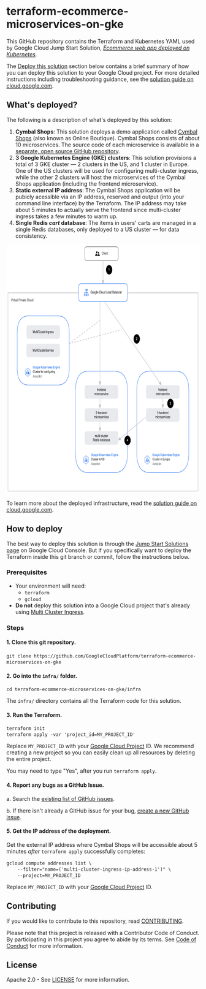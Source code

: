 # terraform-ecommerce-microservices-on-gke

This GitHub repository contains the Terraform and Kubernetes YAML used by Google Cloud Jump Start Solution, [_Ecommerce web app deployed on Kubernetes_](https://cloud.google.com/products/solutions/details/ecomm-microservices).

The [Deploy this solution](#deploy_this_solution) section below contains a brief summary of how you can deploy this solution to your Google Cloud project. For more detailed instructions including troubleshooting guidance, see the [solution guide on cloud.google.com](https://cloud.google.com/architecture/application-development/ecommerce-microservices).

## What's deployed?

The following is a description of what's deployed by this solution:
1. **Cymbal Shops**: This solution deploys a demo application called [Cymbal Shops](https://github.com/GoogleCloudPlatform/microservices-demo) (also known as Online Boutique). Cymbal Shops consists of about 10 microservices. The source code of each microservice is available in a [separate, open source GitHub repository](https://github.com/GoogleCloudPlatform/microservices-demo).
1. **3 Google Kubernetes Engine (GKE) clusters**: This solution provisions a total of 3 GKE cluster — 2 clusters in the US, and 1 cluster in Europe. One of the US clusters will be used for configuring multi-cluster ingress, while the other 2 clusters will host the microservices of the Cymbal Shops application (including the frontend microservice).
1. **Static external IP address**: The Cymbal Shops application will be pubicly acessible via an IP address, reserved and output (into your command line interface) by the Terraform. The IP address may take about 5 minutes to actually serve the frontend since multi-cluster ingress takes a few minutes to warm up.
1. **Single Redis _cart_ database**: The items in users' carts are managed in a single Redis databases, only deployed to a US cluster — for data consistency.

<img src="./architectural-diagram.png" alt="Architectural diagram showing the Cymbal Shops application's microservices deployed into 2 GKE clusters — one in the US, and one in Europe. A third cluster in the US contains Kubernetes resources for MultiClusterIngress and MultiClusterService." height="650" />

To learn more about the deployed infrastructure, read the [solution guide on cloud.google.com](https://cloud.google.com/architecture/application-development/ecommerce-microservices).

## How to deploy

The best way to deploy this solution is through the [Jump Start Solutions page](https://cloud.google.com/products/solutions/details/ecomm-microservices) on Google Cloud Console. But if you specifically want to deploy the Terraform inside this git branch or commit, follow the instructions below.

### Prerequisites

* Your environment will need:
  * `terraform`
  * `gcloud`
* **Do not** deploy this solution into a Google Cloud project that's already using [Multi Cluster Ingress](https://cloud.google.com/kubernetes-engine/docs/concepts/multi-cluster-ingress#architecture).

### Steps

#### 1. Clone this git repository.

```
git clone https://github.com/GoogleCloudPlatform/terraform-ecommerce-microservices-on-gke
```

#### 2. Go into the `infra/` folder.

```
cd terraform-ecommerce-microservices-on-gke/infra
```

The `infra/` directory contains all the Terraform code for this solution.

#### 3. Run the Terraform.

```
terraform init
terraform apply -var 'project_id=MY_PROJECT_ID'
```

Replace `MY_PROJECT_ID` with your [Google Cloud Project](https://cloud.google.com/resource-manager/docs/creating-managing-projects) ID. We recommend creating a new project so you can easily clean up all resources by deleting the entire project.

You may need to type "Yes", after you run `terraform apply`.

#### 4. Report any bugs as a GitHub Issue.

a. Search the [existing list of GitHub issues](https://github.com/GoogleCloudPlatform/terraform-ecommerce-microservices-on-gke/issues?q=is%3Aissue).

b. If there isn't already a GitHub issue for your bug, [create a new GitHub issue](https://github.com/GoogleCloudPlatform/terraform-ecommerce-microservices-on-gke/issues/new/choose).

#### 5. Get the IP address of the deployment.

Get the external IP address where Cymbal Shops will be accessible about 5 minutes _after_ `terraform apply` successfully completes:

```
gcloud compute addresses list \
    --filter="name=('multi-cluster-ingress-ip-address-1')" \
    --project=MY_PROJECT_ID
```

Replace `MY_PROJECT_ID` with your [Google Cloud Project](https://cloud.google.com/resource-manager/docs/creating-managing-projects) ID.

## Contributing

If you would like to contribute to this repository, read [CONTRIBUTING](CONTRIBUTING.md).

Please note that this project is released with a Contributor Code of Conduct. By participating in
this project you agree to abide by its terms. See [Code of Conduct](CODE_OF_CONDUCT.md) for more
information.

## License

Apache 2.0 - See [LICENSE](LICENSE) for more information.
